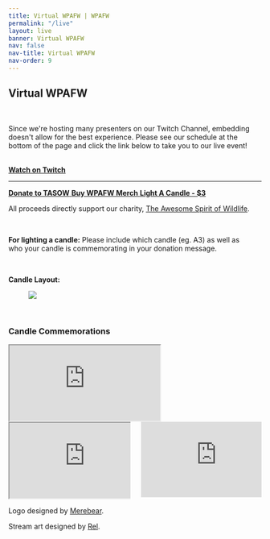 ```yaml
---
title: Virtual WPAFW | WPAFW
permalink: "/live"
layout: live
banner: Virtual WPAFW
nav: false
nav-title: Virtual WPAFW
nav-order: 9
---
```


<div class="title has-text-centered">

## Virtual WPAFW

</div>
<br>

Since we're hosting many presenters on our Twitch Channel, embedding doesn't allow for the best experience. Please see our schedule at the bottom of the page and click the link below to take you to our live event!

<br>

<div class="buttons is-centered">
<a class="button button__breather button__spacer is-danger and-also-twitch" href="https://twitch.tv/wpafw" target="_blank">
<strong>Watch on Twitch</strong>
<i class="fab fa-twitch"></i>
</a>
</div>

<hr>

<div class="columns">

<div class="column is-7">
<div class="buttons">
<a class="button is-success button__breather button__spacer" href="https://www.paypal.com/biz/fund?id=XQGPBWU32ZV2Q" target="_blank">
<strong>Donate to TASOW</strong>
<i class="fas fa-paw"></i>
</a>

<a class="button is-danger button__breather button__spacer" href="https://www.redbubble.com/people/WPAFW/shop" target="_blank">
<strong>Buy WPAFW Merch</strong>
<i class="fas fa-tshirt"></i>
</a>

<a class="button is-warning button__breather button__spacer" href="https://www.paypal.com/donate/?cmd=_s-xclick&hosted_button_id=YTNPGERSHSKVG&source=url" target="_blank">
<strong>
Light A Candle - $3
</strong>
<i class="fas fa-fire"></i>
</a>
</div>

All proceeds directly support our charity, [The Awesome Spirit of Wildlife](https://tasow.org/).

<br>

<strong>For lighting a candle:</strong> Please include which candle (eg. A3) as well as who your candle is commemorating in your donation message.

<br>

<strong>Candle Layout:</strong>

<figure class="image is-16by9">
<a href="{{'/assets/img/candle-layout.jpg' | absolute_url}}" target="_blank">
<img src="{{'/assets/img/candle-layout.jpg' | absolute_url}}"></a>
</figure>

<br>
</div>

<div class="column is-5">
<div class="stream stream__charity">
<div id="charity-stream"></div>
<script src="https://embed.twitch.tv/embed/v1.js"></script>
<script type="text/javascript">
  new Twitch.Embed("charity-stream", {
    width: "100%",
    height: "100%",
    channel: "wpafwcandle",
    layout: "video",
    theme: "dark"
  });
</script>
</div>

<br>

</div>

</div>

<div class="columns">
<div class="column is-12">
<div class="subtitle">

### Candle Commemorations

</div>

<iframe src="https://docs.google.com/spreadsheets/d/e/2PACX-1vQ0dQASMoLeANu1FzMpc1ee8m8q3e9skEhHtRlMhEttovHFC4S4WdDZQ8SqvUBpgW4CVxo_grK17uAY/pubhtml?gid=0&amp;single=true&amp;widget=true&amp;headers=false" class="embed"></iframe>

</div>
</div>

<div class="columns">

<div class="column is-7">
<iframe src="https://docs.google.com/spreadsheets/d/e/2PACX-1vRLjn6wWkdwJfNuTo1Xd_lFGlWhM9CFF24E81zpvx2JzR5CiRy6uAFPuaVICDpVfIauYc2eELJrINpP/pubhtml?widget=true&amp;headers=false" class="embed"></iframe>
</div>

<div class="column is-5">

<iframe src="https://discord.com/widget?id=714210615501127772&theme=dark"  allowtransparency="true" frameborder="0" sandbox="allow-popups allow-popups-to-escape-sandbox allow-same-origin allow-scripts" class="embed"></iframe>

</div>
</div>

Logo designed by [Merebear](https://www.twitter.com/Merebeardoodles).

Stream art designed by [Rel](https://twitter.com/Relosaurus).

